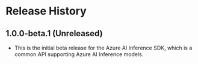 # Release History

## 1.0.0-beta.1 (Unreleased)

- This is the initial beta release for the Azure AI Inference SDK, which is a common API supporting Azure AI Inference models.
